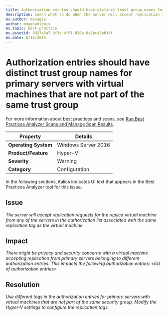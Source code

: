 ```yaml
---
title: Authorization entries should have distinct trust group names for primary servers with virtual machines that are not part of the same trust group
description: Learn what to do when the server will accept replication requests for the replica virtual machine from any of the servers in the authorization list associated with the same replication tag as the virtual machine.
ms.author: mosagie
author: meaghanlewis
ms.topic: best-practice
ms.assetid: 8827a3a7-9f3c-4f51-826a-8e2ec43e01df
ms.date: 8/16/2016
---
```

# Authorization entries should have distinct trust group names for primary servers with virtual machines that are not part of the same trust group

For more information about best practices and scans, see [Run Best Practices Analyzer Scans and Manage Scan Results](/previous-versions/windows/it-pro/windows-server-2012-R2-and-2012/hh831400(v=ws.11)).

|Property|Details|
|-|-|
|**Operating System**|Windows Server 2016|
|**Product/Feature**|Hyper-V|
|**Severity**|Warning|
|**Category**|Configuration|

In the following sections, italics indicates UI text that appears in the Best Practices Analyzer tool for this issue.

## **Issue**
*The server will accept replication requests for the replica virtual machine from any of the servers in the authorization list associated with the same replication tag as the virtual machine.*

## **Impact**
*There might be privacy and security concerns with a virtual machine accepting replication from primary servers belonging to different authorization entries. This impacts the following authorization entries: \<list of authorization entries>*

## **Resolution**
*Use different tags in the authorization entries for primary servers with virtual machines that are not part of the same security group. Modify the Hyper-V settings to configure the replication tags.*
